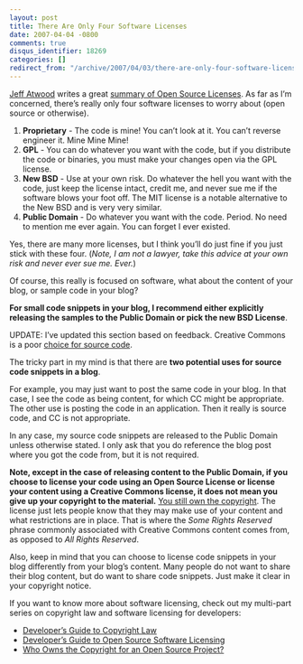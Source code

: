 ```yaml
---
layout: post
title: There Are Only Four Software Licenses
date: 2007-04-04 -0800
comments: true
disqus_identifier: 18269
categories: []
redirect_from: "/archive/2007/04/03/there-are-only-four-software-licenses.aspx/"
---
```


[Jeff Atwood](http://codinghorror.com/ "Coding Horror") writes a great
[summary of Open Source
Licenses](http://www.codinghorror.com/blog/archives/000833.html "Summary of Licenses").
As far as I’m concerned, there’s really only four software licenses to
worry about (open source or otherwise).

1.  **Proprietary** - The code is mine! You can’t look at it. You can’t
    reverse engineer it. Mine Mine Mine!
2.  **GPL** - You can do whatever you want with the code, but if you
    distribute the code or binaries, you must make your changes open via
    the GPL license.
3.  **New BSD** - Use at your own risk. Do whatever the hell you want
    with the code, just keep the license intact, credit me, and never
    sue me if the software blows your foot off. The MIT license is a
    notable alternative to the New BSD and is very very similar.
4.  **Public Domain** - Do whatever you want with the code. Period. No
    need to mention me ever again. You can forget I ever existed.

Yes, there are many more licenses, but I think you’ll do just fine if
you just stick with these four. (*Note, I am not a lawyer, take this
advice at your own risk and never ever sue me. Ever.*)

Of course, this really is focused on software, what about the content of
your blog, or sample code in your blog?

**For small code snippets in your blog, I recommend either explicitly
releasing the samples to the Public Domain or pick the new BSD
License**.

UPDATE: I’ve updated this section based on feedback. Creative Commons is
a poor [choice for source
code](http://jay.tuley.name/articles/2006/03/27/5-reasons-not-to-choose-a-creative-commons-license-for-code "5 reasons not to use Creative Commons for Source Code").

The tricky part in my mind is that there are **two potential uses for
source code snippets in a blog**.

For example, you may just want to post the same code in your blog. In
that case, I see the code as being content, for which CC might be
appropriate. The other use is posting the code in an application. Then
it really is source code, and CC is not appropriate.

In any case, my source code snippets are released to the Public Domain
unless otherwise stated. I only ask that you do reference the blog post
where you got the code from, but it is not required.

**Note, except in the case of releasing content to the Public Domain, if
you choose to license your code using an Open Source License or license
your content using a Creative Commons license, it does not mean you give
up your copyright to the material.** [You still own the
copyright](https://haacked.com/archive/2006/01/26/WhoOwnstheCopyrightforAnOpenSourceProject.aspx "Who Owns The Copyright").
The license just lets people know that they may make use of your content
and what restrictions are in place. That is where the *Some Rights
Reserved* phrase commonly associated with Creative Commons content comes
from, as opposed to *All Rights Reserved*.

Also, keep in mind that you can choose to license code snippets in your
blog differently from your blog’s content. Many people do not want to
share their blog content, but do want to share code snippets. Just make
it clear in your copyright notice.

If you want to know more about software licensing, check out my
multi-part series on copyright law and software licensing for
developers:

-   [Developer’s Guide to Copyright
    Law](https://haacked.com/archive/2006/01/24/TheDevelopersGuideToCopyrightLaw-Part1.aspx "Developer’s Guide to Copyright Law")
-   [Developer’s Guide to Open Source Software
    Licensing](https://haacked.com/archive/2006/01/24/DevelopersGuideToOpenSourceSoftwareLicensing.aspx "Developer’s Guide to Software Licensing")
-   [Who Owns the Copyright for an Open Source
    Project?](https://haacked.com/archive/2006/01/26/WhoOwnstheCopyrightforAnOpenSourceProject.aspx "Who Owns The Copyright")


